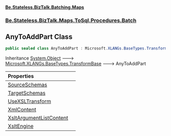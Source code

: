 #### [Be.Stateless.BizTalk.Batching.Maps](README.md 'README')
### [Be.Stateless.BizTalk.Maps.ToSql.Procedures.Batch](Be.Stateless.BizTalk.Maps.ToSql.Procedures.Batch.md 'Be.Stateless.BizTalk.Maps.ToSql.Procedures.Batch')

## AnyToAddPart Class

```csharp
public sealed class AnyToAddPart : Microsoft.XLANGs.BaseTypes.TransformBase
```

Inheritance [System.Object](https://docs.microsoft.com/en-us/dotnet/api/System.Object 'System.Object') &#129106; [Microsoft.XLANGs.BaseTypes.TransformBase](https://docs.microsoft.com/en-us/dotnet/api/Microsoft.XLANGs.BaseTypes.TransformBase 'Microsoft.XLANGs.BaseTypes.TransformBase') &#129106; AnyToAddPart

| Properties | |
| :--- | :--- |
| [SourceSchemas](AnyToAddPart.SourceSchemas.md 'Be.Stateless.BizTalk.Maps.ToSql.Procedures.Batch.AnyToAddPart.SourceSchemas') | |
| [TargetSchemas](AnyToAddPart.TargetSchemas.md 'Be.Stateless.BizTalk.Maps.ToSql.Procedures.Batch.AnyToAddPart.TargetSchemas') | |
| [UseXSLTransform](AnyToAddPart.UseXSLTransform.md 'Be.Stateless.BizTalk.Maps.ToSql.Procedures.Batch.AnyToAddPart.UseXSLTransform') | |
| [XmlContent](AnyToAddPart.XmlContent.md 'Be.Stateless.BizTalk.Maps.ToSql.Procedures.Batch.AnyToAddPart.XmlContent') | |
| [XsltArgumentListContent](AnyToAddPart.XsltArgumentListContent.md 'Be.Stateless.BizTalk.Maps.ToSql.Procedures.Batch.AnyToAddPart.XsltArgumentListContent') | |
| [XsltEngine](AnyToAddPart.XsltEngine.md 'Be.Stateless.BizTalk.Maps.ToSql.Procedures.Batch.AnyToAddPart.XsltEngine') | |
